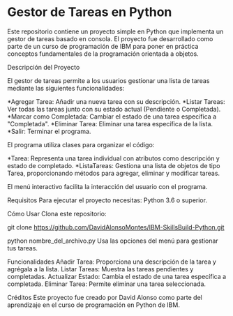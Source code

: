# Gestor de Tareas en Python

Este repositorio contiene un proyecto simple en Python que implementa un gestor de tareas basado en consola. El proyecto fue desarrollado como parte de un curso de programación de IBM para poner en práctica conceptos fundamentales de la programación orientada a objetos.

Descripción del Proyecto

El gestor de tareas permite a los usuarios gestionar una lista de tareas mediante las siguientes funcionalidades:

*Agregar Tarea: Añadir una nueva tarea con su descripción.
*Listar Tareas: Ver todas las tareas junto con su estado actual (Pendiente o Completada).
*Marcar como Completada: Cambiar el estado de una tarea específica a "Completada".
*Eliminar Tarea: Eliminar una tarea específica de la lista.
*Salir: Terminar el programa.

El programa utiliza clases para organizar el código:

*Tarea: Representa una tarea individual con atributos como descripción y estado de completado.
*ListaTareas: Gestiona una lista de objetos de tipo Tarea, proporcionando métodos para agregar, eliminar y modificar tareas.

El menú interactivo facilita la interacción del usuario con el programa.

Requisitos
Para ejecutar el proyecto necesitas:
Python 3.6 o superior.

Cómo Usar
Clona este repositorio:

git clone https://github.com/DavidAlonsoMontes/IBM-SkillsBuild-Python.git



python nombre_del_archivo.py
Usa las opciones del menú para gestionar tus tareas.

Funcionalidades
Añadir Tarea: Proporciona una descripción de la tarea y agrégala a la lista.
Listar Tareas: Muestra las tareas pendientes y completadas.
Actualizar Estado: Cambia el estado de una tarea específica a completada.
Eliminar Tarea: Permite eliminar una tarea seleccionada.

Créditos
Este proyecto fue creado por David Alonso como parte del aprendizaje en el curso de programación en Python de IBM.

